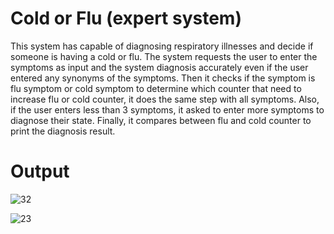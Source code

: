 # Cold or Flu (expert system)
This system has capable of diagnosing respiratory illnesses and decide if someone is having a cold or flu. 
The system requests the user to enter the symptoms as input and the system diagnosis accurately even if the 
user entered any synonyms of the symptoms. Then it checks if the symptom is flu symptom or cold symptom to 
determine which counter that need to increase flu or cold counter, it does the same step with all symptoms. 
Also, if the user enters less than 3 symptoms, it asked to enter more symptoms to diagnose their state. 
Finally, it compares between flu and cold counter to print the diagnosis result.  

# Output

![32](https://user-images.githubusercontent.com/42017072/46890110-70dc2480-ce6e-11e8-8c45-f673f4cbce4a.png)


![23](https://user-images.githubusercontent.com/42017072/46890297-037cc380-ce6f-11e8-899a-4105850c9790.png)
